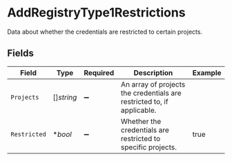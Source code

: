 # AddRegistryType1Restrictions

Data about whether the credentials are restricted to certain projects.


## Fields

| Field                                                                  | Type                                                                   | Required                                                               | Description                                                            | Example                                                                |
| ---------------------------------------------------------------------- | ---------------------------------------------------------------------- | ---------------------------------------------------------------------- | ---------------------------------------------------------------------- | ---------------------------------------------------------------------- |
| `Projects`                                                             | []*string*                                                             | :heavy_minus_sign:                                                     | An array of projects the credentials are restricted to, if applicable. |                                                                        |
| `Restricted`                                                           | **bool*                                                                | :heavy_minus_sign:                                                     | Whether the credentials are restricted to specific projects.           | true                                                                   |
